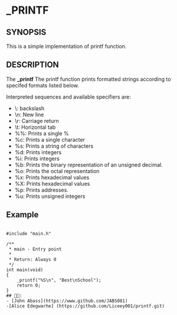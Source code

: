 # _PRINTF

## SYNOPSIS
This is a simple implementation of printf function. 

## DESCRIPTION
The **_printf** The printf function prints formatted strings according to specifed formats listed below.

Interpreted sequences and available specifiers are:
+ \\:   backslash
+ \n:   New line
+ \r:   Carriage return
+ \t:   Horizontal tab
+ %%:   Prints a single %
+ %c:   Prints a single character
+ %s:   Prints a string of characters
+ %d:   Prints integers
+ %i:   Prints integers
+ %b:   Prints the binary representation of an unsigned decimal.
+ %o:   Prints the octal representation
+ %x:   Prints hexadecimal values
+ %X:   Prints hexadecimal values
+ %p:   Prints addresses.
+ %u:   Prints unsigned integers

## Example

```

#include "main.h"

/**
 * main - Entry point
 *
 * Return: Always 0
 */
int main(void)
{
    _printf("%S\n", "Best\nSchool");
    return 0;
}
## 🤔🤔:
- [John Abass](https://www.github.com/JABS081)
-[Alice Edegwarhe] (https://github.com/Liceey001/printf.git)


